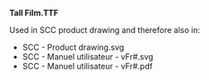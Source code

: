 **Tall Film.TTF**

Used in SCC product drawing and therefore also in:
- SCC - Product drawing.svg
- SCC - Manuel utilisateur - vFr#.svg
- SCC - Manuel utilisateur - vFr#.pdf
